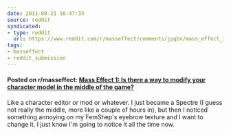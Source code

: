 ```yaml
---
date: 2011-08-21 16:47:33
source: reddit
syndicated:
- type: reddit
  url: https://www.reddit.com/r/masseffect/comments/jpqbv/mass_effect_1_is_there_a_way_to_modify_your/
tags:
- masseffect
- reddit_submission
---
```


#### Posted on r/masseffect: [Mass Effect 1: Is there a way to modify your character model in the middle of the game?](https://reddit.com/r/masseffect/comments/jpqbv/mass_effect_1_is_there_a_way_to_modify_your/)

Like a character editor or mod or whatever. I just became a Spectre (I guess not really the middle, more like a couple of hours in), but then I noticed something annoying on my FemShep's eyebrow texture and I want to change it. I just know I'm going to notice it all the time now.